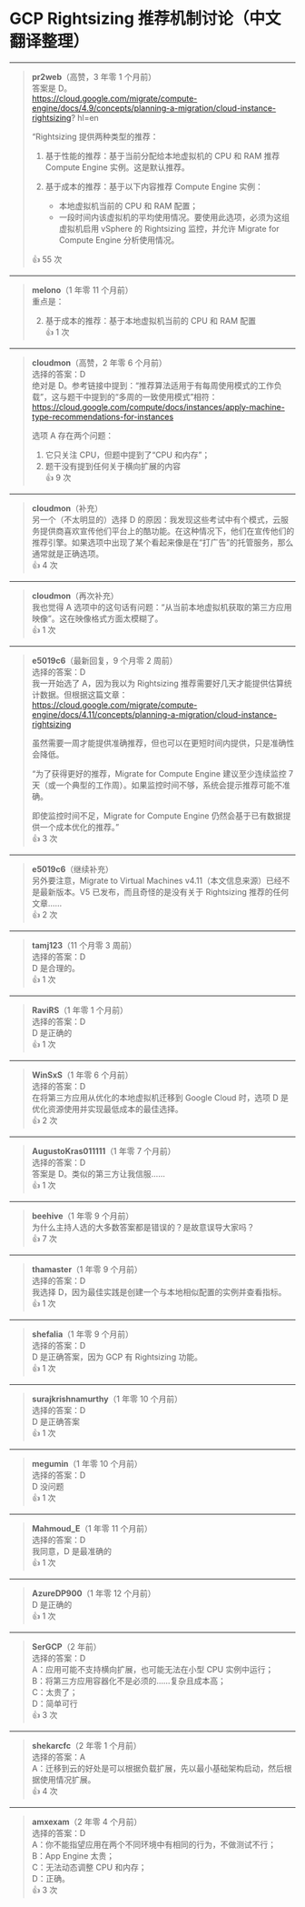 # GCP Rightsizing 推荐机制讨论（中文翻译整理）

---

> **pr2web**（高赞，3 年零 1 个月前）  
> 答案是 D。  
> https://cloud.google.com/migrate/compute-engine/docs/4.9/concepts/planning-a-migration/cloud-instance-rightsizing?   hl=en  
>
> “Rightsizing 提供两种类型的推荐：
>
> 1. 基于性能的推荐：基于当前分配给本地虚拟机的 CPU 和 RAM 推荐 Compute Engine 实例。这是默认推荐。
>
> 2. 基于成本的推荐：基于以下内容推荐 Compute Engine 实例：
>    - 本地虚拟机当前的 CPU 和 RAM 配置；
>    - 一段时间内该虚拟机的平均使用情况。要使用此选项，必须为这组虚拟机启用 vSphere 的 Rightsizing 监控，并允许 Migrate for Compute Engine 分析使用情况。
> 
> 👍 55 次

---

> **melono**（1 年零 11 个月前）  
> 重点是：  
>
> 2. 基于成本的推荐：基于本地虚拟机当前的 CPU 和 RAM 配置  
> 👍 1 次

---

> **cloudmon**（高赞，2 年零 6 个月前）  
> 选择的答案：D  
> 绝对是 D。参考链接中提到：“推荐算法适用于有每周使用模式的工作负载”，这与题干中提到的“多周的一致使用模式”相符：  
> https://cloud.google.com/compute/docs/instances/apply-machine-type-recommendations-for-instances  
>
> 选项 A 存在两个问题：
> 1. 它只关注 CPU，但题中提到了“CPU 和内存”；
> 2. 题干没有提到任何关于横向扩展的内容  
> 👍 9 次

---

> **cloudmon**（补充）  
> 另一个（不太明显的）选择 D 的原因：我发现这些考试中有个模式，云服务提供商喜欢宣传他们平台上的酷功能。在这种情况下，他们在宣传他们的推荐引擎。如果选项中出现了某个看起来像是在“打广告”的托管服务，那么通常就是正确选项。  
> 👍 4 次

---

> **cloudmon**（再次补充）  
> 我也觉得 A 选项中的这句话有问题：“从当前本地虚拟机获取的第三方应用映像”。这在映像格式方面太模糊了。  
> 👍 1 次

---

> **e5019c6**（最新回复，9 个月零 2 周前）  
> 选择的答案：D  
> 我一开始选了 A，因为我以为 Rightsizing 推荐需要好几天才能提供估算统计数据。但根据这篇文章：  
> https://cloud.google.com/migrate/compute-engine/docs/4.11/concepts/planning-a-migration/cloud-instance-rightsizing  
>
> 虽然需要一周才能提供准确推荐，但也可以在更短时间内提供，只是准确性会降低。  
>
> “为了获得更好的推荐，Migrate for Compute Engine 建议至少连续监控 7 天（或一个典型的工作周）。如果监控时间不够，系统会提示推荐可能不准确。
>
> 即使监控时间不足，Migrate for Compute Engine 仍然会基于已有数据提供一个成本优化的推荐。”  
> 👍 3 次

---

> **e5019c6**（继续补充）  
> 另外要注意，Migrate to Virtual Machines v4.11（本文信息来源）已经不是最新版本。V5 已发布，而且奇怪的是没有关于 Rightsizing 推荐的任何文章……  
> 👍 2 次

---

> **tamj123**（11 个月零 3 周前）  
> 选择的答案：D  
> D 是合理的。  
> 👍 1 次

---

> **RaviRS**（1 年零 1 个月前）  
> 选择的答案：D  
> D 是正确的  
> 👍 1 次

---

> **WinSxS**（1 年零 6 个月前）  
> 选择的答案：D  
> 在将第三方应用从优化的本地虚拟机迁移到 Google Cloud 时，选项 D 是优化资源使用并实现最低成本的最佳选择。  
> 👍 2 次

---

> **AugustoKras011111**（1 年零 7 个月前）  
> 选择的答案：D  
> 答案是 D。类似的第三方让我信服……  
> 👍 1 次

---

> **beehive**（1 年零 9 个月前）  
> 为什么主持人选的大多数答案都是错误的？是故意误导大家吗？  
> 👍 7 次

---

> **thamaster**（1 年零 9 个月前）  
> 选择的答案：D  
> 我选择 D，因为最佳实践是创建一个与本地相似配置的实例并查看指标。  
> 👍 1 次

---

> **shefalia**（1 年零 9 个月前）  
> 选择的答案：D  
> D 是正确答案，因为 GCP 有 Rightsizing 功能。  
> 👍 1 次

---

> **surajkrishnamurthy**（1 年零 10 个月前）  
> 选择的答案：D  
> D 是正确答案  
> 👍 1 次

---

> **megumin**（1 年零 10 个月前）  
> 选择的答案：D  
> D 没问题  
> 👍 1 次

---

> **Mahmoud_E**（1 年零 11 个月前）  
> 选择的答案：D  
> 我同意，D 是最准确的  
> 👍 1 次

---

> **AzureDP900**（1 年零 12 个月前）  
> D 是正确的  
> 👍 1 次

---

> **SerGCP**（2 年前）  
> 选择的答案：D  
> A：应用可能不支持横向扩展，也可能无法在小型 CPU 实例中运行；  
> B：将第三方应用容器化不是必须的……复杂且成本高；  
> C：太贵了；  
> D：简单可行  
> 👍 3 次

---

> **shekarcfc**（2 年零 1 个月前）  
> 选择的答案：A  
> A：迁移到云的好处是可以根据负载扩展，先以最小基础架构启动，然后根据使用情况扩展。  
> 👍 4 次

---

> **amxexam**（2 年零 4 个月前）  
> 选择的答案：D  
> A：你不能指望应用在两个不同环境中有相同的行为，不做测试不行；  
> B：App Engine 太贵；  
> C：无法动态调整 CPU 和内存；  
> D：正确。  
> 👍 3 次
